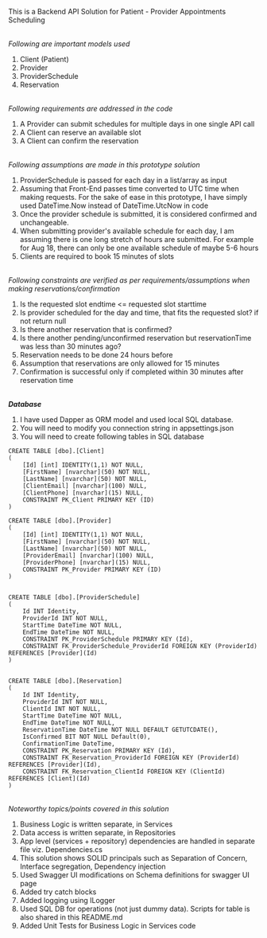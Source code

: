 This is a Backend API Solution for Patient - Provider Appointments Scheduling

<br/> _Following are important models used_ <br/>
1. Client (Patient)
2. Provider
3. ProviderSchedule
4. Reservation

<br/> _Following requirements are addressed in the code_ <br/>
1. A Provider can submit schedules for multiple days in one single API call
2. A Client can reserve an available slot
3. A Client can confirm the reservation

<br/> _Following assumptions are made in this prototype solution_ <br/>
1. ProviderSchedule is passed for each day in a list/array as input 
2. Assuming that Front-End passes time converted to UTC time when making requests. For the sake of ease in this prototype, I have simply used DateTime.Now instead of DateTime.UtcNow in code
3. Once the provider schedule is submitted, it is considered confirmed and unchangeable.
4. When submitting provider's available schedule for each day, I am assuming there is one long stretch of hours are submitted. For example for Aug 18, there can only be one available schedule of maybe 5-6 hours
5. Clients are required to book 15 minutes of slots

<br/> _Following constraints are verified as per requirements/assumptions when making reservations/confirmation_ <br/>
1. Is the requested slot endtime <= requested slot starttime
2. Is provider scheduled for the day and time, that fits the requested slot? if not return null
3. Is there another reservation that is confirmed?
4. Is there another pending/unconfirmed reservation but reservationTime was less than 30 minutes ago?
5. Reservation needs to be done 24 hours before
6. Assumption that reservations are only allowed for 15 minutes
7. Confirmation is successful only if completed within 30 minutes after reservation time

<br/> <b>_Database_</b> <br/>
1. I have used Dapper as ORM model and used local SQL database.
2. You will need to modify you connection string in appsettings.json
2. You will need to create following tables in SQL database 

```
CREATE TABLE [dbo].[Client]
(
	[Id] [int] IDENTITY(1,1) NOT NULL,
	[FirstName] [nvarchar](50) NOT NULL,
	[LastName] [nvarchar](50) NOT NULL,
	[ClientEmail] [nvarchar](100) NULL,
	[ClientPhone] [nvarchar](15) NULL,
	CONSTRAINT PK_Client PRIMARY KEY (ID)
)

CREATE TABLE [dbo].[Provider]
(
	[Id] [int] IDENTITY(1,1) NOT NULL,
	[FirstName] [nvarchar](50) NOT NULL,
	[LastName] [nvarchar](50) NOT NULL,
	[ProviderEmail] [nvarchar](100) NULL,
	[ProviderPhone] [nvarchar](15) NULL,
	CONSTRAINT PK_Provider PRIMARY KEY (ID) 
)


CREATE TABLE [dbo].[ProviderSchedule]
(
	Id INT Identity,
	ProviderId INT NOT NULL,
	StartTime DateTime NOT NULL,
	EndTime DateTime NOT NULL,
	CONSTRAINT PK_ProviderSchedule PRIMARY KEY (Id),
	CONSTRAINT FK_ProviderSchedule_ProviderId FOREIGN KEY (ProviderId) REFERENCES [Provider](Id)
)


CREATE TABLE [dbo].[Reservation]
(
	Id INT Identity,
	ProviderId INT NOT NULL,
	ClientId INT NOT NULL,
	StartTime DateTime NOT NULL,
	EndTime DateTime NOT NULL,
	ReservationTime DateTime NOT NULL DEFAULT GETUTCDATE(),
	IsConfirmed BIT NOT NULL Default(0),
	ConfirmationTime DateTime,
	CONSTRAINT PK_Reservation PRIMARY KEY (Id),
	CONSTRAINT FK_Reservation_ProviderId FOREIGN KEY (ProviderId) REFERENCES [Provider](Id),
	CONSTRAINT FK_Reservation_ClientId FOREIGN KEY (ClientId) REFERENCES [Client](Id)
)
```


<br/> _Noteworthy topics/points covered in this solution_ <br/>
1. Business Logic is written separate, in Services
2. Data access is written separate, in Repositories
3. App level (services + repository) dependencies are handled in separate file viz. Dependencies.cs
4. This solution shows SOLID principals such as Separation of Concern, Interface segregation, Dependency injection
5. Used Swagger UI modifications on Schema definitions for swagger UI page
6. Added try catch blocks
7. Added logging using ILogger
8. Used SQL DB for operations (not just dummy data). Scripts for table is also shared in this README.md
9. Added Unit Tests for Business Logic in Services code